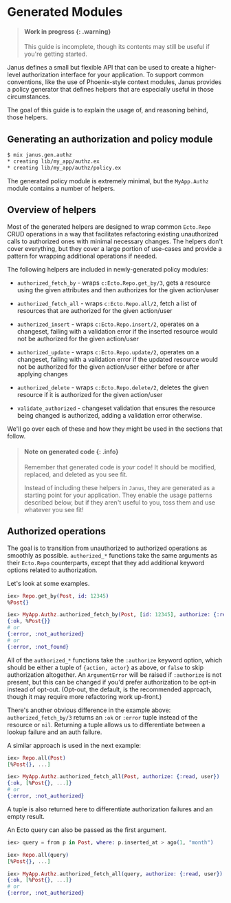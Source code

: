 # Generated Modules

> #### Work in progress {: .warning}
>
> This guide is incomplete, though its contents may still be useful if you're getting started.

Janus defines a small but flexible API that can be used to create a higher-level authorization interface for your application.
To support common conventions, like the use of Phoenix-style context modules, Janus provides a policy generator that defines helpers that are especially useful in those circumstances.

The goal of this guide is to explain the usage of, and reasoning behind, those helpers.

## Generating an authorization and policy module

```bash
$ mix janus.gen.authz
* creating lib/my_app/authz.ex
* creating lib/my_app/authz/policy.ex
```

The generated policy module is extremely minimal, but the `MyApp.Authz` module contains a number of helpers.

## Overview of helpers

Most of the generated helpers are designed to wrap common `Ecto.Repo` CRUD operations in a way that facilitates refactoring existing unauthorized calls to authorized ones with minimal necessary changes.
The helpers don't cover everything, but they cover a large portion of use-cases and provide a pattern for wrapping additional operations if needed.

The following helpers are included in newly-generated policy modules:

* `authorized_fetch_by` - wraps `c:Ecto.Repo.get_by/3`, gets a resource using the given attributes and then authorizes for the given action/user

* `authorized_fetch_all` - wraps `c:Ecto.Repo.all/2`, fetch a list of resources that are authorized for the given action/user

* `authorized_insert` - wraps `c:Ecto.Repo.insert/2`, operates on a changeset, failing with a validation error if the inserted resource would not be authorized for the given action/user

* `authorized_update` - wraps `c:Ecto.Repo.update/2`, operates on a changeset, failing with a validation error if the updated resource would not be authorized for the given action/user either before or after applying changes

* `authorized_delete` - wraps `c:Ecto.Repo.delete/2`, deletes the given resource if it is authorized for the given action/user

* `validate_authorized` - changeset validation that ensures the resource being changed is authorized, adding a validation error otherwise.

We'll go over each of these and how they might be used in the sections that follow.

> #### Note on generated code {: .info}
>
> Remember that generated code is _your_ code!
> It should be modified, replaced, and deleted as you see fit.
>
> Instead of including these helpers in `Janus`, they are generated as a starting point for your application.
> They enable the usage patterns described below, but if they aren't useful to you, toss them and use whatever you see fit!

## Authorized operations

The goal is to transition from unauthorized to authorized operations as smoothly as possible.
`authorized_*` functions take the same arguments as their `Ecto.Repo` counterparts, except that they add additional keyword options related to authorization.

Let's look at some examples.

```elixir
iex> Repo.get_by(Post, id: 12345)
%Post{}

iex> MyApp.Authz.authorized_fetch_by(Post, [id: 12345], authorize: {:read, user})
{:ok, %Post{}}
# or
{:error, :not_authorized}
# or
{:error, :not_found}
```

All of the `authorized_*` functions take the `:authorize` keyword option, which should be either a tuple of `{action, actor}` as above, or `false` to skip authorization altogether.
An `ArgumentError` will be raised if `:authorize` is not present, but this can be changed if you'd prefer authorization to be opt-in instead of opt-out.
(Opt-out, the default, is the recommended approach, though it may require more refactoring work up-front.)

There's another obvious difference in the example above: `authorized_fetch_by/3` returns an `:ok` or `:error` tuple instead of the resource or `nil`.
Returning a tuple allows us to differentiate between a lookup failure and an auth failure.

A similar approach is used in the next example:

```elixir
iex> Repo.all(Post)
[%Post{}, ...]

iex> MyApp.Authz.authorized_fetch_all(Post, authorize: {:read, user})
{:ok, [%Post{}, ...]}
# or
{:error, :not_authorized}
```

A tuple is also returned here to differentiate authorization failures and an empty result.

An Ecto query can also be passed as the first argument.

```elixir
iex> query = from p in Post, where: p.inserted_at > ago(1, "month")

iex> Repo.all(query)
[%Post{}, ...]

iex> MyApp.Authz.authorized_fetch_all(query, authorize: {:read, user})
{:ok, [%Post{}, ...]}
# or
{:error, :not_authorized}
```
